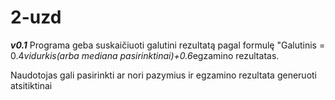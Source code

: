 # 2-uzd
***v0.1***
Programa geba suskaičiuoti galutini rezultatą pagal formulę "Galutinis = 0.4*vidurkis(arba mediana pasirinktinai)+0.6*egzamino rezultatas.

Naudotojas gali pasirinkti ar nori pazymius ir egzamino rezultata generuoti atsitiktinai
